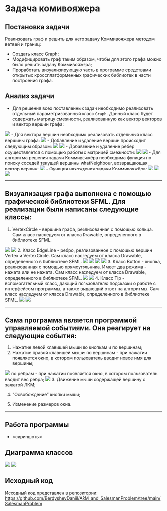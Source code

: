 # Задача комивояжера
## Постановка задачи
Реализовать граф и решить для него задачу Коммивояжера методом ветвей и границ:
- Создать класс Graph;
- Модифицировать граф таким образом, чтобы для этого графа можно было решить задачу Коммивояжера;
- Проработать визуализирующую часть в программе средствами открытых кроссплатформенных графических библиотек в части построения графа.

## Анализ задачи
- Для решения всех поставленных задач необходимо реализовать отдельный параметризованный класс ```Graph```. Данный класс будет содержать матрицу смежности, реализованную как вектор векторов и вектор вершин графа:
<img src="./1.png">
- Для вектора вершин необходимо реализовать отдельный класс вершины графа:
<img src="./2.png">
- Добавление и удаление вершин происходит следующим образом:
<img src="./3.png">
<img src="./4.png">
- Добавление и удаление рёбер осуществляется с помощью работы с матрицей смежности:
<img src="./5.png">
<img src="./6.png">
- Для алгоритма решения задачи Коммивояжёра необходима функция по поиску соседей текущей вершины whatNeighbour, возвращающая вектор вершин:
<img src="./7.png">
- Функция нахождения задачи Коммивояжёра:
<img src="./8.png">
<img src="./9.png">
<img src="./10.png">

*****

## Визуализация графа выполнена с помощью графической библиотеки SFML. Для реализации были написаны следующие классы:
1. VertexCircle - вершина графа, реализованная с помощью кольца. Сам класс наследуем от класса Drawable, определенного в библиотеке SFML. 
<img src="./visual1.png">
<img src="./visual2.png">
2. Класс EdgeLine - ребро, реализованное с помощью вершин Vertex и VertexCircle. Сам класс наследуем от класса Drawable, определенного в библиотеке SFML.
<img src="./visual3.png">
<img src="./visual4.png">
<img src="./visual5.png">
<img src="./visual6.png">
3. Класс Button - кнопка, реализованная с помощью прямоугольника. Имеет два режима - нажата или не нажата. Сам класс наследуем от класса Drawable, определенного в библиотеке SFML.
<img src="./visual7.png">
<img src="./visual8.png">
4. Класс Tip - вспомогательный класс, дающий пользователю подсказки о работе с интерфейсом программы, а также выдающий ответ на алгоритмы. Сам класс наследуем от класса Drawable, определенного в библиотеке SFML.
<img src="./visual9.png">
<img src="./visual10.png">

*****

## Сама программа является программой управляемой событиями. Она реагирует на следующие события:
1. Нажатие левой клавишей мыши по кнопкам и по вершинам;
2. Нажатие правой клавишей мыши:
по вершинам - при нажатии появляется окно, в котором пользователь вводит новое имя для вершины;
<img src="./visual11.png">
по рёбрам - при нажатии появляется окно, в котором пользователь вводит вес ребра;
<img src="./visual12.png">
3. Движение мыши содержащей вершину с зажатой ЛКМ;

4. “Освобождение” кнопки мыши;

5. Изменение размеров окна.

*****

## Работа программы
- <скриншоты>

## Диаграмма классов
<img src="./class_diagram1.png">
<img src="./class_diagram2.png">

## Исходный код
Исходный код представлен в репозитории: https://github.com/BerdyshevDaniil/ARM_and_SalesmanProblem/tree/main/SalesmanProblem
